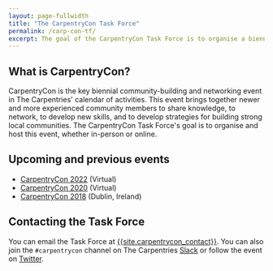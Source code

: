 ```yaml
---
layout: page-fullwidth
title: "The CarpentryCon Task Force"
permalink: /carp-con-tf/
excerpt: The goal of the CarpentryCon Task Force is to organise a biennual conference to bring together members of the global Carpentries community and others who share our core values.
---
```



## What is CarpentryCon?

CarpentryCon is the key biennial community-building and networking event in The Carpentries' calendar of activities. This event brings together newer and more experienced community members to share knowledge, to network, to develop new skills, and to develop strategies for building strong local communities.  The CarpentryCon Task Force's goal is to organise and host this event, whether in-person or online. 

## Upcoming and previous events

* [CarpentryCon 2022](https://2022.carpentrycon.org/) (Virtual)
* [CarpentryCon 2020](https://2020.carpentrycon.org/) (Virtual)
* [CarpentryCon 2018](https://2018.carpentrycon.org/) (Dublin, Ireland)

## Contacting the Task Force

You can email the Task Force at [{{site.carpentrycon_contact}}](mailto:{{site.carpentrycon_contact}}). You can also join the `#carpentrycon` channel on The Carpentries [Slack](https://swc-slack-invite.herokuapp.com/) or follow the event on [Twitter](https://twitter.com/CarpentryCon). 

